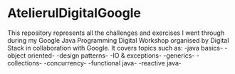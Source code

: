 # AtelierulDigitalGoogle
This repository represents all the challenges and exercises I went through during my Google Java Programming Digital Workshop organised by Digital Stack in collaboration with Google.
It covers topics such as: 
-java basics-
-object oriented-
-design patterns-
-IO & exceptions-
-generics-
-collections-
-concurrency-
-functional java-
-reactive java-
